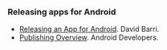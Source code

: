 ### Releasing apps for Android
- [Releasing an App for Android](http://japgolly.blogspot.com.au/2013/02/releasing-app-for-android-part-1.html). David Barri.
- [Publishing Overview](http://developer.android.com/tools/publishing/publishing_overview.html). Android Developers.
